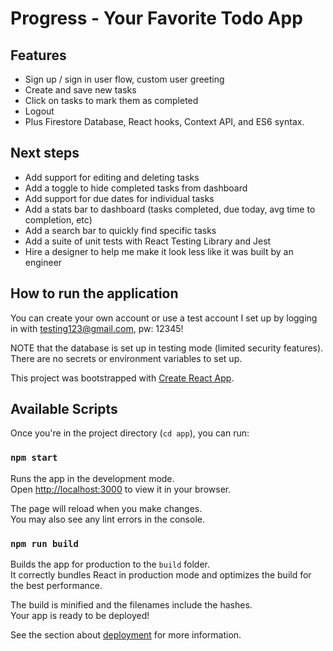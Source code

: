 # Progress - Your Favorite Todo App

## Features

- Sign up / sign in user flow, custom user greeting
- Create and save new tasks
- Click on tasks to mark them as completed
- Logout
- Plus Firestore Database, React hooks, Context API, and ES6 syntax.

## Next steps

- Add support for editing and deleting tasks
- Add a toggle to hide completed tasks from dashboard
- Add support for due dates for individual tasks
- Add a stats bar to dashboard (tasks completed, due today, avg time to completion, etc)
- Add a search bar to quickly find specific tasks
- Add a suite of unit tests with React Testing Library and Jest
- Hire a designer to help me make it look less like it was built by an engineer

## How to run the application

You can create your own account or use a test account I set up by logging in with testing123@gmail.com, pw: 12345!

NOTE that the database is set up in testing mode (limited security features). There are no secrets or environment variables to set up.

This project was bootstrapped with [Create React App](https://github.com/facebook/create-react-app).

## Available Scripts

Once you're in the project directory (`cd app`), you can run:

### `npm start`

Runs the app in the development mode.\
Open [http://localhost:3000](http://localhost:3000) to view it in your browser.

The page will reload when you make changes.\
You may also see any lint errors in the console.

### `npm run build`

Builds the app for production to the `build` folder.\
It correctly bundles React in production mode and optimizes the build for the best performance.

The build is minified and the filenames include the hashes.\
Your app is ready to be deployed!

See the section about [deployment](https://facebook.github.io/create-react-app/docs/deployment) for more information.

